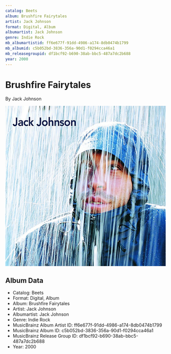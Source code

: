 ```yaml
---
catalog: Beets
album: Brushfire Fairytales
artist: Jack Johnson
format: Digital, Album
albumartist: Jack Johnson
genre: Indie Rock
mb_albumartistid: ff6e677f-91dd-4986-a174-8db0474b1799
mb_albumid: c5b052bd-3836-356a-90d1-f0294cca46a1
mb_releasegroupid: df1bcf92-b690-38ab-bbc5-487a7dc2b688
year: 2000
---
```


# Brushfire Fairytales

By Jack Johnson

![](../../assets/beetscovers/Jack_Johnson-Brushfire_Fairytales.jpg)

## Album Data

- Catalog: Beets
- Format: Digital, Album
- Album: Brushfire Fairytales
- Artist: Jack Johnson
- Albumartist: Jack Johnson
- Genre: Indie Rock
- MusicBrainz Album Artist ID: ff6e677f-91dd-4986-a174-8db0474b1799
- MusicBrainz Album ID: c5b052bd-3836-356a-90d1-f0294cca46a1
- MusicBrainz Release Group ID: df1bcf92-b690-38ab-bbc5-487a7dc2b688
- Year: 2000


